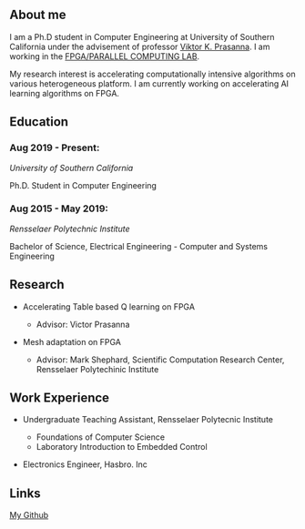 ## About me

I am a Ph.D student in Computer Engineering at University of Southern California under the advisement of professor [Viktor K. Prasanna](https://sites.usc.edu/prasanna/). I am working in the [FPGA/PARALLEL COMPUTING LAB](https://fpga.usc.edu/).

My research interest is accelerating computationally intensive algorithms on various heterogeneous platform. I am currently working on accelerating AI learning algorithms on FPGA.



## Education

### Aug 2019 - Present:
*University of Southern California*

Ph.D. Student in Computer Engineering 


### Aug 2015 - May 2019:
*Rensselaer Polytechnic Institute*

Bachelor of Science, Electrical Engineering - Computer and Systems Engineering 


## Research
* Accelerating Table based Q learning on FPGA
  * Advisor: Victor Prasanna

* Mesh adaptation on FPGA
  * Advisor: Mark Shephard, Scientific Computation Research Center, Rensselaer Polytechinic Institute
  

## Work Experience
* Undergraduate Teaching Assistant, Rensselaer Polytecnic Institute
  * Foundations of Computer Science
  * Laboratory Introduction to Embedded Control

* Electronics Engineer, Hasbro. Inc


## Links
[My Github](https://github.com/CatherineMeng)
